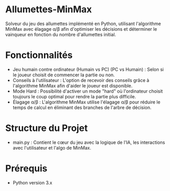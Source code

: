 # Allumettes-MinMax
Solveur du jeu des allumettes implémenté en Python, utilisant l'algorithme MinMax avec élagage α/β afin d'optimiser les décisions et déterminer le vainqueur en fonction du nombre d'allumettes initial.

# Fonctionnalités  
- Jeu humain contre ordinateur (Humain vs PC) (PC vs Humain) : Selon si le joueur choisit de commencer la partie ou non.
- Conseils à l'utilisateur : L'option de recevoir des conseils grâce à l'algorithme MinMax afin d'aider le joueur est disponible.
- Mode Hard : Possibilité d'activer un mode "hard" où l'ordinateur choisit toujours le coup optimal pour rendre la partie plus difficile.
- Élagage α/β : L'algorithme MinMax utilise l'élagage α/β pour réduire le temps de calcul en éliminant des branches de l'arbre de décision.
  
# Structure du Projet  
- main.py : Contient le cœur du jeu avec la logique de l'IA, les interactions avec l'utilisateur et l'algo de MinMax.

# Prérequis  
- Python version 3.x
